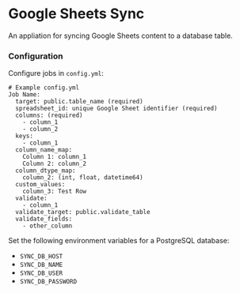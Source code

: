 # Google Sheets Sync
An appliation for syncing Google Sheets content to a database table.
### Configuration
Configure jobs in `config.yml`:
```
# Example config.yml
Job Name:
  target: public.table_name (required)
  spreadsheet_id: unique Google Sheet identifier (required)
  columns: (required)
    - column_1
    - column_2
  keys:
    - column_1
  column_name_map:
    Column 1: column_1
    Column 2: column_2
  column_dtype_map:
    column_2: (int, float, datetime64)
  custom_values:
    column_3: Test Row
  validate:
    - column_1
  validate_target: public.validate_table
  validate_fields:
    - other_column
```
Set the following environment variables for a PostgreSQL database:
* `SYNC_DB_HOST`
* `SYNC_DB_NAME`
* `SYNC_DB_USER`
* `SYNC_DB_PASSWORD`
